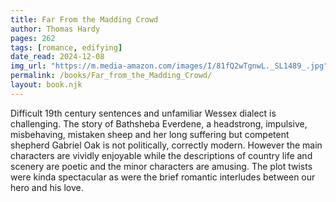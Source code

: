 ```yaml
---
title: Far From the Madding Crowd
author: Thomas Hardy
pages: 262
tags: [romance, edifying]
date_read: 2024-12-08
img_url: "https://m.media-amazon.com/images/I/81fQ2wTgnwL._SL1489_.jpg"
permalink: /books/Far_from_the_Madding_Crowd/
layout: book.njk
---
```

Difficult 19th century sentences and unfamiliar Wessex dialect is challenging. The
story of Bathsheba Everdene, a headstrong, impulsive, misbehaving, mistaken sheep
and her long suffering but competent shepherd Gabriel Oak is not politically,
correctly modern. However the main characters are vividly enjoyable while the
descriptions of country life and scenery are poetic and the minor characters are amusing. The plot twists were kinda spectacular as were the brief romantic interludes between our hero and his love.
